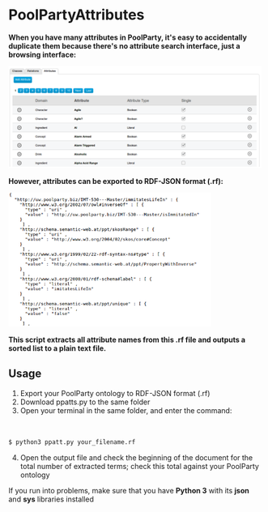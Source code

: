 # PoolPartyAttributes

**When you have many attributes in PoolParty, it's easy to accidentally duplicate them because there's no attribute search interface, just a browsing interface:**

<img src="ppatts.png" width="500px">

**However, attributes can be exported to RDF-JSON format (.rf):**

<img src="rdf-json.png" width="400px">

**This script extracts all attribute names from this .rf file and outputs a sorted list to a plain text file.**

## Usage

1. Export your PoolParty ontology to RDF-JSON format (.rf)
2. Download ppatts.py to the same folder
3. Open your terminal in the same folder, and enter the command:

<span style="padding-left:30px;">

```Bash
$ python3 ppatt.py your_filename.rf
```

</span>

4. Open the output file and check the beginning of the document for the total number of extracted terms; check this total against your PoolParty ontology

If you run into problems, make sure that you have **Python 3** with its **json** and **sys** libraries installed
